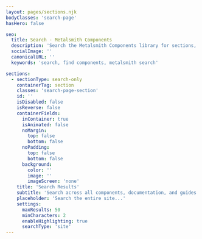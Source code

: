 ```yaml
---
layout: pages/sections.njk
bodyClasses: 'search-page'
hasHero: false

seo:
  title: Search - Metalsmith Components
  description: 'Search the Metalsmith Components library for sections, partials, documentation, and guides.'
  socialImage: ''
  canonicalURL: ''
  keywords: 'search, find components, metalsmith search'

sections:
  - sectionType: search-only
    containerTag: section
    classes: 'search-page-section'
    id: ''
    isDisabled: false
    isReverse: false
    containerFields:
      inContainer: true
      isAnimated: false
      noMargin:
        top: false
        bottom: false
      noPadding:
        top: false
        bottom: false
      background:
        color: ''
        image: ''
        imageScreen: 'none'
    title: 'Search Results'
    subtitle: 'Search across all components, documentation, and guides'
    placeholder: 'Search the entire site...'
    settings:
      maxResults: 50
      minCharacters: 2
      enableHighlighting: true
      searchType: 'site'
---
```

